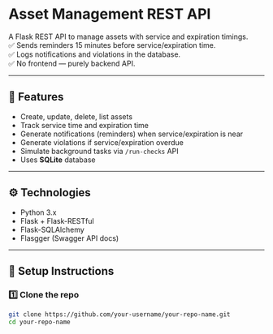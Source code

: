 # Asset Management REST API

A Flask REST API to manage assets with service and expiration timings.  
✅ Sends reminders 15 minutes before service/expiration time.  
✅ Logs notifications and violations in the database.  
✅ No frontend — purely backend API.

---

## 🚀 Features

- Create, update, delete, list assets
- Track service time and expiration time
- Generate notifications (reminders) when service/expiration is near
- Generate violations if service/expiration overdue
- Simulate background tasks via `/run-checks` API
- Uses **SQLite** database

---

## ⚙️ Technologies

- Python 3.x
- Flask + Flask-RESTful
- Flask-SQLAlchemy
- Flasgger (Swagger API docs)

---

## 📌 Setup Instructions

### 1️⃣ Clone the repo
```bash
git clone https://github.com/your-username/your-repo-name.git
cd your-repo-name
